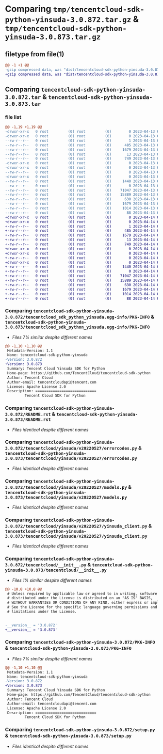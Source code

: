 # Comparing `tmp/tencentcloud-sdk-python-yinsuda-3.0.872.tar.gz` & `tmp/tencentcloud-sdk-python-yinsuda-3.0.873.tar.gz`

## filetype from file(1)

```diff
@@ -1 +1 @@
-gzip compressed data, was "dist/tencentcloud-sdk-python-yinsuda-3.0.872.tar", last modified: Thu Apr 13 01:09:31 2023, max compression
+gzip compressed data, was "dist/tencentcloud-sdk-python-yinsuda-3.0.873.tar", last modified: Fri Apr 14 01:02:49 2023, max compression
```

## Comparing `tencentcloud-sdk-python-yinsuda-3.0.872.tar` & `tencentcloud-sdk-python-yinsuda-3.0.873.tar`

### file list

```diff
@@ -1,19 +1,19 @@
-drwxr-xr-x   0 root         (0) root         (0)        0 2023-04-13 01:09:31.000000 tencentcloud-sdk-python-yinsuda-3.0.872/
-drwxr-xr-x   0 root         (0) root         (0)        0 2023-04-13 01:09:31.000000 tencentcloud-sdk-python-yinsuda-3.0.872/tencentcloud_sdk_python_yinsuda.egg-info/
--rw-r--r--   0 root         (0) root         (0)        1 2023-04-13 01:09:31.000000 tencentcloud-sdk-python-yinsuda-3.0.872/tencentcloud_sdk_python_yinsuda.egg-info/dependency_links.txt
--rw-r--r--   0 root         (0) root         (0)      485 2023-04-13 01:09:31.000000 tencentcloud-sdk-python-yinsuda-3.0.872/tencentcloud_sdk_python_yinsuda.egg-info/SOURCES.txt
--rw-r--r--   0 root         (0) root         (0)     1679 2023-04-13 01:09:31.000000 tencentcloud-sdk-python-yinsuda-3.0.872/tencentcloud_sdk_python_yinsuda.egg-info/PKG-INFO
--rw-r--r--   0 root         (0) root         (0)       13 2023-04-13 01:09:31.000000 tencentcloud-sdk-python-yinsuda-3.0.872/tencentcloud_sdk_python_yinsuda.egg-info/top_level.txt
--rw-r--r--   0 root         (0) root         (0)      749 2023-04-13 01:09:31.000000 tencentcloud-sdk-python-yinsuda-3.0.872/README.rst
-drwxr-xr-x   0 root         (0) root         (0)        0 2023-04-13 01:09:31.000000 tencentcloud-sdk-python-yinsuda-3.0.872/tencentcloud/
-drwxr-xr-x   0 root         (0) root         (0)        0 2023-04-13 01:09:31.000000 tencentcloud-sdk-python-yinsuda-3.0.872/tencentcloud/yinsuda/
--rw-r--r--   0 root         (0) root         (0)        0 2023-04-13 01:09:31.000000 tencentcloud-sdk-python-yinsuda-3.0.872/tencentcloud/yinsuda/__init__.py
-drwxr-xr-x   0 root         (0) root         (0)        0 2023-04-13 01:09:31.000000 tencentcloud-sdk-python-yinsuda-3.0.872/tencentcloud/yinsuda/v20220527/
--rw-r--r--   0 root         (0) root         (0)     1440 2023-04-13 01:09:31.000000 tencentcloud-sdk-python-yinsuda-3.0.872/tencentcloud/yinsuda/v20220527/errorcodes.py
--rw-r--r--   0 root         (0) root         (0)        0 2023-04-13 01:09:31.000000 tencentcloud-sdk-python-yinsuda-3.0.872/tencentcloud/yinsuda/v20220527/__init__.py
--rw-r--r--   0 root         (0) root         (0)    71047 2023-04-13 01:09:31.000000 tencentcloud-sdk-python-yinsuda-3.0.872/tencentcloud/yinsuda/v20220527/models.py
--rw-r--r--   0 root         (0) root         (0)    15889 2023-04-13 01:09:31.000000 tencentcloud-sdk-python-yinsuda-3.0.872/tencentcloud/yinsuda/v20220527/yinsuda_client.py
--rw-r--r--   0 root         (0) root         (0)      630 2023-04-13 01:09:31.000000 tencentcloud-sdk-python-yinsuda-3.0.872/tencentcloud/__init__.py
--rw-r--r--   0 root         (0) root         (0)     1679 2023-04-13 01:09:31.000000 tencentcloud-sdk-python-yinsuda-3.0.872/PKG-INFO
--rw-r--r--   0 root         (0) root         (0)     1014 2023-04-13 01:09:31.000000 tencentcloud-sdk-python-yinsuda-3.0.872/setup.py
--rw-r--r--   0 root         (0) root         (0)       88 2023-04-13 01:09:31.000000 tencentcloud-sdk-python-yinsuda-3.0.872/setup.cfg
+drwxr-xr-x   0 root         (0) root         (0)        0 2023-04-14 01:02:49.000000 tencentcloud-sdk-python-yinsuda-3.0.873/
+drwxr-xr-x   0 root         (0) root         (0)        0 2023-04-14 01:02:49.000000 tencentcloud-sdk-python-yinsuda-3.0.873/tencentcloud_sdk_python_yinsuda.egg-info/
+-rw-r--r--   0 root         (0) root         (0)        1 2023-04-14 01:02:49.000000 tencentcloud-sdk-python-yinsuda-3.0.873/tencentcloud_sdk_python_yinsuda.egg-info/dependency_links.txt
+-rw-r--r--   0 root         (0) root         (0)      485 2023-04-14 01:02:49.000000 tencentcloud-sdk-python-yinsuda-3.0.873/tencentcloud_sdk_python_yinsuda.egg-info/SOURCES.txt
+-rw-r--r--   0 root         (0) root         (0)     1679 2023-04-14 01:02:49.000000 tencentcloud-sdk-python-yinsuda-3.0.873/tencentcloud_sdk_python_yinsuda.egg-info/PKG-INFO
+-rw-r--r--   0 root         (0) root         (0)       13 2023-04-14 01:02:49.000000 tencentcloud-sdk-python-yinsuda-3.0.873/tencentcloud_sdk_python_yinsuda.egg-info/top_level.txt
+-rw-r--r--   0 root         (0) root         (0)      749 2023-04-14 01:02:49.000000 tencentcloud-sdk-python-yinsuda-3.0.873/README.rst
+drwxr-xr-x   0 root         (0) root         (0)        0 2023-04-14 01:02:49.000000 tencentcloud-sdk-python-yinsuda-3.0.873/tencentcloud/
+drwxr-xr-x   0 root         (0) root         (0)        0 2023-04-14 01:02:49.000000 tencentcloud-sdk-python-yinsuda-3.0.873/tencentcloud/yinsuda/
+-rw-r--r--   0 root         (0) root         (0)        0 2023-04-14 01:02:49.000000 tencentcloud-sdk-python-yinsuda-3.0.873/tencentcloud/yinsuda/__init__.py
+drwxr-xr-x   0 root         (0) root         (0)        0 2023-04-14 01:02:49.000000 tencentcloud-sdk-python-yinsuda-3.0.873/tencentcloud/yinsuda/v20220527/
+-rw-r--r--   0 root         (0) root         (0)     1440 2023-04-14 01:02:49.000000 tencentcloud-sdk-python-yinsuda-3.0.873/tencentcloud/yinsuda/v20220527/errorcodes.py
+-rw-r--r--   0 root         (0) root         (0)        0 2023-04-14 01:02:49.000000 tencentcloud-sdk-python-yinsuda-3.0.873/tencentcloud/yinsuda/v20220527/__init__.py
+-rw-r--r--   0 root         (0) root         (0)    71047 2023-04-14 01:02:49.000000 tencentcloud-sdk-python-yinsuda-3.0.873/tencentcloud/yinsuda/v20220527/models.py
+-rw-r--r--   0 root         (0) root         (0)    15889 2023-04-14 01:02:49.000000 tencentcloud-sdk-python-yinsuda-3.0.873/tencentcloud/yinsuda/v20220527/yinsuda_client.py
+-rw-r--r--   0 root         (0) root         (0)      630 2023-04-14 01:02:49.000000 tencentcloud-sdk-python-yinsuda-3.0.873/tencentcloud/__init__.py
+-rw-r--r--   0 root         (0) root         (0)     1679 2023-04-14 01:02:49.000000 tencentcloud-sdk-python-yinsuda-3.0.873/PKG-INFO
+-rw-r--r--   0 root         (0) root         (0)     1014 2023-04-14 01:02:49.000000 tencentcloud-sdk-python-yinsuda-3.0.873/setup.py
+-rw-r--r--   0 root         (0) root         (0)       88 2023-04-14 01:02:49.000000 tencentcloud-sdk-python-yinsuda-3.0.873/setup.cfg
```

### Comparing `tencentcloud-sdk-python-yinsuda-3.0.872/tencentcloud_sdk_python_yinsuda.egg-info/PKG-INFO` & `tencentcloud-sdk-python-yinsuda-3.0.873/tencentcloud_sdk_python_yinsuda.egg-info/PKG-INFO`

 * *Files 7% similar despite different names*

```diff
@@ -1,10 +1,10 @@
 Metadata-Version: 1.1
 Name: tencentcloud-sdk-python-yinsuda
-Version: 3.0.872
+Version: 3.0.873
 Summary: Tencent Cloud Yinsuda SDK for Python
 Home-page: https://github.com/TencentCloud/tencentcloud-sdk-python
 Author: Tencent Cloud
 Author-email: tencentcloudapi@tencent.com
 License: Apache License 2.0
 Description: ============================
         Tencent Cloud SDK for Python
```

### Comparing `tencentcloud-sdk-python-yinsuda-3.0.872/README.rst` & `tencentcloud-sdk-python-yinsuda-3.0.873/README.rst`

 * *Files identical despite different names*

### Comparing `tencentcloud-sdk-python-yinsuda-3.0.872/tencentcloud/yinsuda/v20220527/errorcodes.py` & `tencentcloud-sdk-python-yinsuda-3.0.873/tencentcloud/yinsuda/v20220527/errorcodes.py`

 * *Files identical despite different names*

### Comparing `tencentcloud-sdk-python-yinsuda-3.0.872/tencentcloud/yinsuda/v20220527/models.py` & `tencentcloud-sdk-python-yinsuda-3.0.873/tencentcloud/yinsuda/v20220527/models.py`

 * *Files identical despite different names*

### Comparing `tencentcloud-sdk-python-yinsuda-3.0.872/tencentcloud/yinsuda/v20220527/yinsuda_client.py` & `tencentcloud-sdk-python-yinsuda-3.0.873/tencentcloud/yinsuda/v20220527/yinsuda_client.py`

 * *Files identical despite different names*

### Comparing `tencentcloud-sdk-python-yinsuda-3.0.872/tencentcloud/__init__.py` & `tencentcloud-sdk-python-yinsuda-3.0.873/tencentcloud/__init__.py`

 * *Files 1% similar despite different names*

```diff
@@ -10,8 +10,8 @@
 # Unless required by applicable law or agreed to in writing, software
 # distributed under the License is distributed on an "AS IS" BASIS,
 # WITHOUT WARRANTIES OR CONDITIONS OF ANY KIND, either express or implied.
 # See the License for the specific language governing permissions and
 # limitations under the License.
 
 
-__version__ = '3.0.872'
+__version__ = '3.0.873'
```

### Comparing `tencentcloud-sdk-python-yinsuda-3.0.872/PKG-INFO` & `tencentcloud-sdk-python-yinsuda-3.0.873/PKG-INFO`

 * *Files 7% similar despite different names*

```diff
@@ -1,10 +1,10 @@
 Metadata-Version: 1.1
 Name: tencentcloud-sdk-python-yinsuda
-Version: 3.0.872
+Version: 3.0.873
 Summary: Tencent Cloud Yinsuda SDK for Python
 Home-page: https://github.com/TencentCloud/tencentcloud-sdk-python
 Author: Tencent Cloud
 Author-email: tencentcloudapi@tencent.com
 License: Apache License 2.0
 Description: ============================
         Tencent Cloud SDK for Python
```

### Comparing `tencentcloud-sdk-python-yinsuda-3.0.872/setup.py` & `tencentcloud-sdk-python-yinsuda-3.0.873/setup.py`

 * *Files identical despite different names*

